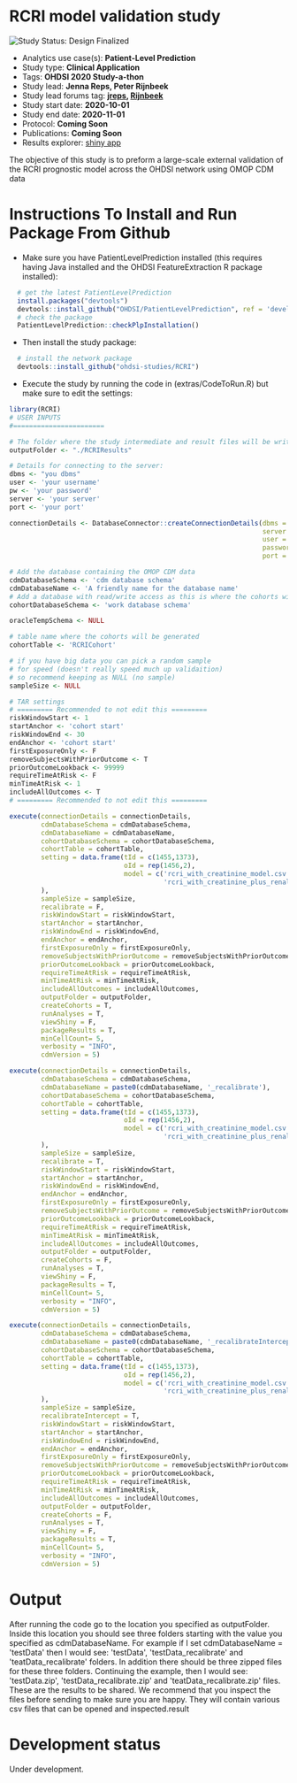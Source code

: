 RCRI model validation study
=============

<img src="https://img.shields.io/badge/Study%20Status-Design%20Finalized-brightgreen.svg" alt="Study Status: Design Finalized">

- Analytics use case(s): **Patient-Level Prediction**
- Study type: **Clinical Application**
- Tags: **OHDSI 2020 Study-a-thon**
- Study lead: **Jenna Reps, Peter Rijnbeek**
- Study lead forums tag: **[jreps](https://forums.ohdsi.org/u/jreps), [Rijnbeek](https://forums.ohdsi.org/u/Rijnbeek)**
- Study start date: **2020-10-01**
- Study end date: **2020-11-01**
- Protocol: **Coming Soon**
- Publications: **Coming Soon**
- Results explorer: [shiny app](https://data.ohdsi.org/RCRIvalidation/)

The objective of this study is to preform a large-scale external validation of the RCRI prognostic model across the OHDSI network using OMOP CDM data

Instructions To Install and Run Package From Github
===================

- Make sure you have PatientLevelPrediction installed (this requires having Java installed and the OHDSI FeatureExtraction R package installed):

```r
  # get the latest PatientLevelPrediction
  install.packages("devtools")
  devtools::install_github("OHDSI/PatientLevelPrediction", ref = 'development')
  # check the package
  PatientLevelPrediction::checkPlpInstallation()
```

- Then install the study package:
```r
  # install the network package
  devtools::install_github("ohdsi-studies/RCRI")
```

- Execute the study by running the code in (extras/CodeToRun.R) but make sure to edit the settings:
```r
library(RCRI)
# USER INPUTS
#=======================

# The folder where the study intermediate and result files will be written:
outputFolder <- "./RCRIResults"

# Details for connecting to the server:
dbms <- "you dbms"
user <- 'your username'
pw <- 'your password'
server <- 'your server'
port <- 'your port'

connectionDetails <- DatabaseConnector::createConnectionDetails(dbms = dbms,
                                                                server = server,
                                                                user = user,
                                                                password = pw,
                                                                port = port)

# Add the database containing the OMOP CDM data
cdmDatabaseSchema <- 'cdm database schema'
cdmDatabaseName <- 'A friendly name for the database name'
# Add a database with read/write access as this is where the cohorts will be generated
cohortDatabaseSchema <- 'work database schema'

oracleTempSchema <- NULL

# table name where the cohorts will be generated
cohortTable <- 'RCRICohort'

# if you have big data you can pick a random sample 
# for speed (doesn't really speed much up validaition)
# so recommend keeping as NULL (no sample)
sampleSize <- NULL

# TAR settings 
# ========= Recommended to not edit this =========
riskWindowStart <- 1
startAnchor <- 'cohort start'
riskWindowEnd <- 30
endAnchor <- 'cohort start'
firstExposureOnly <- F
removeSubjectsWithPriorOutcome <- T
priorOutcomeLookback <- 99999
requireTimeAtRisk <- F
minTimeAtRisk <- 1
includeAllOutcomes <- T
# ========= Recommended to not edit this =========

execute(connectionDetails = connectionDetails,
        cdmDatabaseSchema = cdmDatabaseSchema,
        cdmDatabaseName = cdmDatabaseName,
        cohortDatabaseSchema = cohortDatabaseSchema,
        cohortTable = cohortTable,
        setting = data.frame(tId = c(1455,1373), 
                             oId = rep(1456,2), 
                             model = c('rcri_with_creatinine_model.csv',
                                       'rcri_with_creatinine_plus_renal_model.csv')
        ),
        sampleSize = sampleSize, 
        recalibrate = F,
        riskWindowStart = riskWindowStart,
        startAnchor = startAnchor,
        riskWindowEnd = riskWindowEnd,
        endAnchor = endAnchor,
        firstExposureOnly = firstExposureOnly,
        removeSubjectsWithPriorOutcome = removeSubjectsWithPriorOutcome,
        priorOutcomeLookback = priorOutcomeLookback,
        requireTimeAtRisk = requireTimeAtRisk,
        minTimeAtRisk = minTimeAtRisk,
        includeAllOutcomes = includeAllOutcomes,
        outputFolder = outputFolder,
        createCohorts = T,
        runAnalyses = T,
        viewShiny = F,
        packageResults = T, 
        minCellCount= 5,
        verbosity = "INFO",
        cdmVersion = 5)

execute(connectionDetails = connectionDetails,
        cdmDatabaseSchema = cdmDatabaseSchema,
        cdmDatabaseName = paste0(cdmDatabaseName, '_recalibrate'),
        cohortDatabaseSchema = cohortDatabaseSchema,
        cohortTable = cohortTable,
        setting = data.frame(tId = c(1455,1373), 
                             oId = rep(1456,2), 
                             model = c('rcri_with_creatinine_model.csv',
                                       'rcri_with_creatinine_plus_renal_model.csv')
        ),
        sampleSize = sampleSize, 
        recalibrate = T,
        riskWindowStart = riskWindowStart,
        startAnchor = startAnchor,
        riskWindowEnd = riskWindowEnd,
        endAnchor = endAnchor,
        firstExposureOnly = firstExposureOnly,
        removeSubjectsWithPriorOutcome = removeSubjectsWithPriorOutcome,
        priorOutcomeLookback = priorOutcomeLookback,
        requireTimeAtRisk = requireTimeAtRisk,
        minTimeAtRisk = minTimeAtRisk,
        includeAllOutcomes = includeAllOutcomes,
        outputFolder = outputFolder,
        createCohorts = F,
        runAnalyses = T,
        viewShiny = F,
        packageResults = T, 
        minCellCount= 5,
        verbosity = "INFO",
        cdmVersion = 5)

execute(connectionDetails = connectionDetails,
        cdmDatabaseSchema = cdmDatabaseSchema,
        cdmDatabaseName = paste0(cdmDatabaseName, '_recalibrateIntercept'),
        cohortDatabaseSchema = cohortDatabaseSchema,
        cohortTable = cohortTable,
        setting = data.frame(tId = c(1455,1373), 
                             oId = rep(1456,2), 
                             model = c('rcri_with_creatinine_model.csv',
                                       'rcri_with_creatinine_plus_renal_model.csv')
        ),
        sampleSize = sampleSize, 
        recalibrateIntercept = T,
        riskWindowStart = riskWindowStart,
        startAnchor = startAnchor,
        riskWindowEnd = riskWindowEnd,
        endAnchor = endAnchor,
        firstExposureOnly = firstExposureOnly,
        removeSubjectsWithPriorOutcome = removeSubjectsWithPriorOutcome,
        priorOutcomeLookback = priorOutcomeLookback,
        requireTimeAtRisk = requireTimeAtRisk,
        minTimeAtRisk = minTimeAtRisk,
        includeAllOutcomes = includeAllOutcomes,
        outputFolder = outputFolder,
        createCohorts = F,
        runAnalyses = T,
        viewShiny = F, 
        packageResults = T, 
        minCellCount= 5,
        verbosity = "INFO",
        cdmVersion = 5)
```

# Output
After running the code go to the location you specified as outputFolder. Inside this location you should see three folders starting with the value you specified as cdmDatabaseName.  For example if I set cdmDatabaseName = 'testData' then I would see: 'testData', 'testData_recalibrate' and 'teatData_recalibrate' folders. In addition there should be three zipped files for these three folders. Continuing the example, then I would see: 'testData.zip', 'testData_recalibrate.zip' and 'teatData_recalibrate.zip' files.  These are the results to be shared.  We recommend that you inspect the files before sending to make sure you are happy.  They will contain various csv files that can be opened and inspected.result 



# Development status
Under development.

